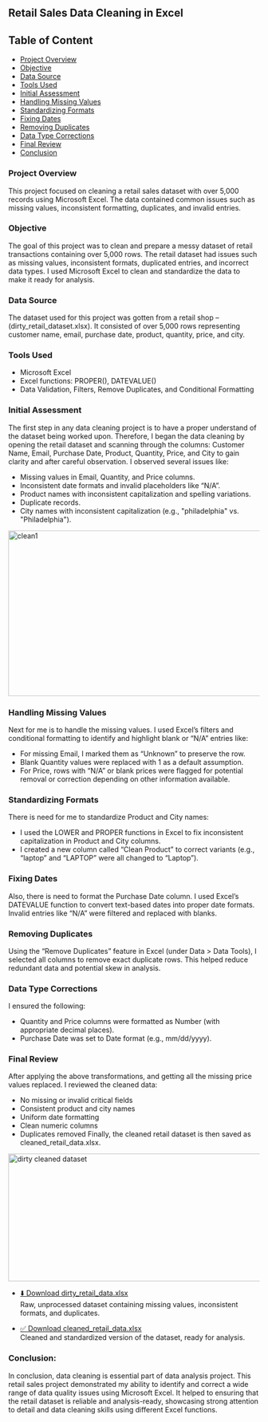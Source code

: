 ## Retail Sales Data Cleaning in Excel

## Table of Content
- [Project Overview](#project-overview)
- [Objective](#objective)
- [Data Source](#data-source)
- [Tools Used](#tools-used)
- [Initial Assessment](#initial-assessment)
- [Handling Missing Values](#handling-missing-values)
- [Standardizing Formats](#standardizing-formats)
- [Fixing Dates](#fixing-dates)
- [Removing Duplicates](#removing-duplicates)
- [Data Type Corrections](#data-type-corrections)
- [Final Review](#final-review)
- [Conclusion](#conclusion)

  
### Project Overview
This project focused on cleaning a retail sales dataset with over 5,000 records using Microsoft Excel. The data contained common issues such as missing values, inconsistent formatting, duplicates, and invalid entries.

### Objective
The goal of this project was to clean and prepare a messy dataset of retail transactions containing over 5,000 rows. The retail dataset had issues such as missing values, inconsistent formats, duplicated entries, and incorrect data types. I used Microsoft Excel to clean and standardize the data to make it ready for analysis.

### Data Source
The dataset used for this project was gotten from a retail shop – (dirty_retail_dataset.xlsx). It consisted of over 5,000 rows representing customer name, email, purchase date, product, quantity, price, and city.

### Tools Used
- Microsoft Excel
- Excel functions: PROPER(), DATEVALUE()
- Data Validation, Filters, Remove Duplicates, and Conditional Formatting

### Initial Assessment
The first step in any data cleaning project is to have a proper understand of the dataset being worked upon.  Therefore, I began the data cleaning by opening the retail dataset and scanning through the columns: Customer Name, Email, Purchase Date, Product, Quantity, Price, and City to gain clarity and after careful observation. I observed several issues like:
- Missing values in Email, Quantity, and Price columns.
- Inconsistent date formats and invalid placeholders like “N/A”.
- Product names with inconsistent capitalization and spelling variations.
- Duplicate records.
- City names with inconsistent capitalization (e.g., "philadelphia" vs. "Philadelphia").

<img width="622" height="332" alt="clean1" src="https://github.com/user-attachments/assets/0ec77ee7-0a3b-4ddf-89f2-60b203ef353e" />

### Handling Missing Values
Next for me is to handle the missing values.  I used Excel’s filters and conditional formatting to identify and highlight blank or “N/A” entries like:
- For missing Email, I marked them as “Unknown” to preserve the row.
- Blank Quantity values were replaced with 1 as a default assumption.
- For Price, rows with “N/A” or blank prices were flagged for potential removal or correction depending on other information available.

### Standardizing Formats
There is need for me to standardize Product and City names:
- I used the LOWER and PROPER functions in Excel to fix inconsistent capitalization in Product and City columns.
- I created a new column called “Clean Product” to correct variants (e.g., “laptop” and “LAPTOP” were all changed to “Laptop”).

### Fixing Dates
Also, there is need to format the Purchase Date column.  I used Excel’s DATEVALUE function to convert text-based dates into proper date formats. Invalid entries like “N/A” were filtered and replaced with blanks.

### Removing Duplicates
Using the “Remove Duplicates” feature in Excel (under Data > Data Tools), I selected all columns to remove exact duplicate rows. This helped reduce redundant data and potential skew in analysis.

### Data Type Corrections
I ensured the following:
- Quantity and Price columns were formatted as Number (with appropriate decimal places).
- Purchase Date was set to Date format (e.g., mm/dd/yyyy).

### Final Review
After applying the above transformations, and getting all the missing price values replaced. I reviewed the cleaned data:
- No missing or invalid critical fields
- Consistent product and city names
- Uniform date formatting
- Clean numeric columns
- Duplicates removed
Finally, the cleaned retail dataset is then saved as cleaned_retail_data.xlsx.

<img width="596" height="256" alt="dirty   cleaned dataset" src="https://github.com/user-attachments/assets/0ccbdd25-11b0-4d03-8cd7-b35b9836b19e" />

- [⬇️ Download dirty_retail_data.xlsx](./dirty_retail_data.xlsx)  
  Raw, unprocessed dataset containing missing values, inconsistent formats, and duplicates.

- [✅ Download cleaned_retail_data.xlsx](./cleaned_retail_data.xlsx)  
  Cleaned and standardized version of the dataset, ready for analysis.

### Conclusion:
In conclusion, data cleaning is essential part of data analysis project. This retail sales project demonstrated my ability to identify and correct a wide range of data quality issues using Microsoft Excel. It helped to ensuring that the retail dataset is reliable and analysis-ready, showcasing strong attention to detail and data cleaning skills using different Excel functions.




